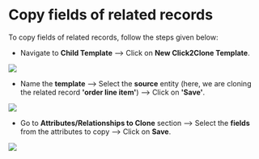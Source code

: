 # Copy fields of related records

To copy fields of related records, follow the steps given below:

* Navigate to **Child Template** --> Click on **New Click2Clone Template**.

![](../../../.gitbook/assets/Clone1\_5.1.png)

* Name the **template** --> Select the **source** entity (here, we are cloning the related record **'order line item'**) --> Click on **'Save'**.

![](../../../.gitbook/assets/Clone1\_5.2.png)

* Go to **Attributes/Relationships to Clone** section --> Select the **fields** from the attributes to copy --> Click on **Save**.&#x20;

![](../../../.gitbook/assets/Clone1\_5.3.png)
